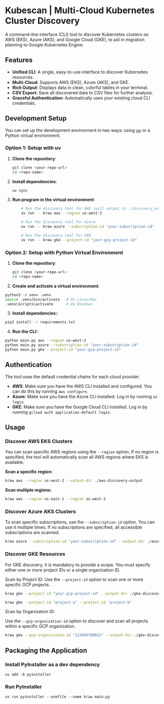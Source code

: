 # Kubescan | Multi-Cloud Kubernetes Cluster Discovery

A command-line interface (CLI) tool to discover Kubernetes clusters on AWS (EKS), Azure (AKS), and Google Cloud (GKE), to aid in migration planning to Google Kubernetes Engine.
## Features

-   **Unified CLI**: A single, easy-to-use interface to discover Kubernetes resources.
-   **Multi-Cloud**: Supports AWS (EKS), Azure (AKS), and GKE.
-   **Rich Output**: Displays data in clean, colorful tables in your terminal.
-   **CSV Export**: Save all discovered data to CSV files for further analysis.
-   **Graceful Authentication**: Automatically uses your existing cloud CLI credentials.

## Development Setup
You can set up the development environment in two ways: using [uv](https://docs.astral.sh/uv/getting-started/installation/) or a Python virtual environment.

### Option 1: Setup with uv


1.  **Clone the repository**:
    ```bash
    git clone <your-repo-url>
    cd <repo-name>
    ```

2.  **Install dependencies**:
    ```bash
    uv sync
    ```

3.  **Run program in the virtual environment**:
    ```bash
        # Run the discovery tool for AWS (will output to ./discovery_output)
        uv run -- kraw aws --region us-west-2

        # Run the discovery tool for Azure
        uv run -- kraw azure --subscription-id "your-subscription-id"

        # Run the discovery tool for GKE
        uv run -- kraw gke --project-id "your-gcp-project-id"
    ```

### Option 2: Setup with Python Virtual Environment
1.  **Clone the repository**:
    ```bash
    git clone <your-repo-url>
    cd <repo-name>
    ```

2. **Create and activate a virtual environment**:
```bash
python3 -m venv .venv
source .venv/bin/activate   # On Linux/Mac
.venv\Scripts\activate      # On Windows
```
3. **Install dependencies:**:
```bash
pip3 install -r requirements.txt
```

4. **Run the CLI:**:
```bash
python main.py aws --region us-west-2
python main.py azure --subscription-id "your-subscription-id"
python main.py gke --project-id "your-gcp-project-id"
```


## Authentication

The tool uses the default credential chains for each cloud provider.

-   **AWS**: Make sure you have the AWS CLI installed and configured. You can do this by running `aws configure`.
-   **Azure**: Make sure you have the Azure CLI installed. Log in by running `az login`.
-   **GKE**: Make sure you have the Google Cloud CLI installed. Log in by running `gcloud auth application-default login`.

## Usage

### Discover AWS EKS Clusters

You can scan specific AWS regions using the `--region` option. If no region is specified, the tool will automatically scan all AWS regions where EKS is available.

**Scan a specific region:**
```bash
kraw aws --region us-west-2 --output-dir ./aws-discovery-output
```

**Scan multiple regions:**
```bash
kraw aws --region us-east-1 --region us-west-2
```

### Discover Azure AKS Clusters

To scan specific subscriptions, use the `--subscription-id` option. You can use it multiple times. If no subscriptions are specified, all accessible subscriptions are scanned.
```bash
kraw azure --subscription-id "your-subscription-id" --output-dir ./azure-discovery-output
```

### Discover GKE Resources

For GKE discovery, it is mandatory to provide a scope. You must specify either one or more project IDs or a single organization ID.

Scan by Project ID:
Use the `--project-id` option to scan one or more specific GCP projects.

```bash
kraw gke --project-id "your-gcp-project-id" --output-dir ./gke-discovery-output
```

```bash
kraw gke --project-id "project-a" --project-id "project-b"
```

Scan by Organization ID:

Use the `--gcp-organization-id` option to discover and scan all projects within a specific GCP organization.

```bash 
kraw gke --gcp-organization-id "123456789012" --output-dir ./gke-discovery-output
```

## Packaging the Application

### Install PyInstaller as a dev dependency
`uv add -D pyinstaller`
 
### Run PyInstaller
`uv run pyinstaller --onefile --name kraw main.py`